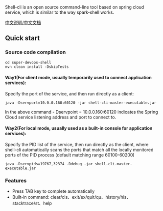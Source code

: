 Shell-cli is an open source command-line tool based on spring cloud service, which is similar to the way spark-shell works.

[中文说明/中文文档](README_CN.md)

## Quick start

### Source code compilation
```
cd super-devops-shell
mvn clean install -DskipTests 
```

#### Way1(For client mode, usually temporarily used to connect application services):
Specify the port of the service, and then run directly as a client:

```
java -Dservport=10.0.0.160:60120 -jar shell-cli-master-executable.jar
```
	
In the above command - Dservpoint = 10.0.0.160:60120 indicates the Spring Cloud service 
listening address and port to connect to.

#### Way2(For local mode, usually used as a built-in console for application services):
Specify the PID list of the service, then run directly as the client, where shell-cli automatically 
scans the ports that match all the locally monitored ports of the PID process (default matching 
range 60100-60200)

```
java -Dservpids=19767,32374 -Ddebug -jar shell-cli-master-executable.jar 
```

### Features
- Press TAB key to complete automatically
- Built-in command: clear/cls、exit/ex/quit/qu、history/his、stacktrace/st、help
	